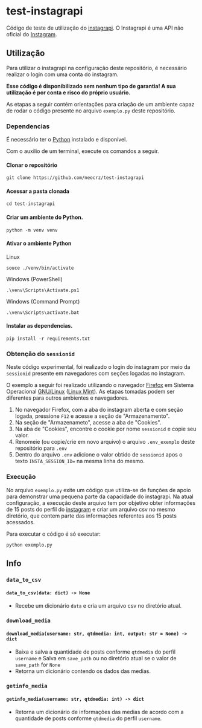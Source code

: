 # test-instagrapi
Código de teste de utilização do [instagrapi](https://github.com/subzeroid/instagrapi). O Instagrapi é uma API não oficial do [Instagram](https://www.instagram.com).

## Utilização
Para utilizar o instagrapi na configuração deste repositório, é necessário realizar o login com uma conta do instagram. 

**Esse código é disponibilizado sem nenhum tipo de garantia! A sua utilização é por conta e risco do próprio usuário.**

As etapas a seguir contém orientações para criação de um ambiente capaz de rodar o código presente no arquivo `exemplo.py` deste repositório.

### Dependencias

É necessário ter o [Python](https://www.python.org/) instalado e disponível.

Com o auxilio de um terminal, execute os comandos a seguir.
#### Clonar o repositório

```console
git clone https://github.com/neocrz/test-instagrapi
```

#### Acessar a pasta clonada

```console
cd test-instagrapi
```
#### Criar um ambiente do Python.

```console
python -m venv venv
```
#### Ativar o ambiente Python

Linux
```console
souce ./venv/bin/activate
```

Windows (PowerShell)
```console
.\venv\Scripts\Activate.ps1
```

Windows (Command Prompt)
```console
.\venv\Scripts\activate.bat
```
#### Instalar as dependencias.
```console
pip install -r requirements.txt
```

### Obtenção do `sessionid`
Neste código experimental, foi realizado o login do instagram por meio da `sessionid` presente em navegadores com seções logadas no instagram.

O exemplo a seguir foi realizado utilizando o navegador [Firefox](https://www.mozilla.org/pt-BR/firefox/new/) em Sistema Operacional [GNU/Linux](https://pt.wikipedia.org/wiki/GNU/Linux) ([Linux Mint](https://linuxmint.com/)). As etapas tomadas podem ser diferentes para outros ambientes e navegadores.

1. No navegador Firefox, com a aba do instagram aberta e com seção logada, pressione `F12` e acesse a seção de "Armazenamento".
2. Na seção de "Armazenameto", acesse a aba de "Cookies".
3. Na aba de "Cookies", encontre o cookie por nome `sessionid` e copie seu valor.
4. Renomeie (ou copie/crie em novo arquivo) o arquivo `.env_exemplo` deste repositório para `.env`
5. Dentro do arquivo `.env` adicione o valor obtido de `sessionid` apos o texto `INSTA_SESSION_ID=` na mesma linha do mesmo.

### Execução
No arquivo `exemplo.py` exite um código que utiliza-se de funções de apoio para demonstrar uma pequena parte da capacidade do instagrapi. Na atual configuração, a execução deste arquivo tem por objetivo obter informações de 15 posts do perfil do [instagram](https://www.instagram.com/instagram/) e criar um arquivo csv no mesmo diretório, que contem parte das informações referentes aos 15 posts acessados.

Para executar o código é só executar:

```console
python exemplo.py
```

## Info
### `data_to_csv` 
#### `data_to_csv(data: dict) -> None`
- Recebe um dicionário `data` e cria um arquivo csv no diretório atual.


### `download_media` 
#### `download_media(username: str, qtdmedia: int, output: str = None) -> dict`
- Baixa e salva a quantidade de posts conforme `qtdmedia` do perfil `username` e Salva em `save_path` ou no diretório atual se o valor de `save_path` for `None`
- Retorna um dicionário contendo os dados das medias.

### `getinfo_media` 
#### `getinfo_media(username: str, qtdmedia: int) -> dict`
- Retorna um dicionário de informações das medias de acordo com a quantidade de posts conforme `qtdmedia` do perfil `username`.